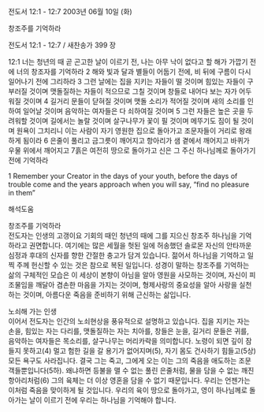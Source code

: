 전도서 12:1 - 12:7 
2003년 06월 10일 (화)

창조주를 기억하라



전도서 12:1 - 12:7 / 새찬송가 399 장


12:1 너는 청년의 때 곧 곤고한 날이 이르기 전, 나는 아무 낙이 없다고 할 해가 가깝기 전에 너의 창조자를 기억하라 
2 해와 빛과 달과 별들이 어둡기 전에, 비 뒤에 구름이 다시 일어나기 전에 그리하라 
3 그런 날에는 집을 지키는 자들이 떨 것이며 힘있는 자들이 구부러질 것이며 맷돌질하는 자들이 적으므로 그칠 것이며 창들로 내어다 보는 자가 어두워질 것이며 
4 길거리 문들이 닫혀질 것이며 맷돌 소리가 적어질 것이며 새의 소리를 인하여 일어날 것이며 음악하는 여자들은 다 쇠하여질 것이며 
5 그런 자들은 높은 곳을 두려워할 것이며 길에서는 놀랄 것이며 살구나무가 꽃이 필 것이며 메뚜기도 짐이 될 것이며 원욕이 그치리니 이는 사람이 자기 영원한 집으로 돌아가고 조문자들이 거리로 왕래하게 됨이라 
6 은줄이 풀리고 금그릇이 깨어지고 항아리가 샘 곁에서 깨어지고 바퀴가 우물 위에서 깨어지고 
7흙은 여전히 땅으로 돌아가고 신은 그 주신 하나님께로 돌아가기 전에 기억하라

1 Remember your Creator in the days of your youth, before the days of trouble come and the years approach when you will say, “find no pleasure in them”

해석도움





창조주를 기억하라  
전도자는 인생의 고갱이요 기회의 때인 청년의 때에 그를 지으신 창조주 하나님을 기억하라고 권면합니다. 여기에는 많은 세월을 헛된 일에 허송했던 솔로몬 자신의 안타까운 심정과 후대의 신자를 향한 간절한 충고가 담겨 있습니다. 젊어서 하나님을 기억하고 일찍 주께 헌신할 수 있는 것은 참으로 복된 일입니다. 성경이 말하는 창조주를 기억하는 삶의 구체적인 모습은 이 세상이 본향이 아님을 알아 영원을 사모하는 것이며, 자신이 피조물임을 깨달아 겸손한 마음을 가지는 것이며, 형제사랑의 중요성을 알아 사랑을 실천하는 것이며, 아름다운 죽음을 준비하기 위해 근신하는 삶입니다.  

노쇠해 가는 인생  
이어서 전도자는 인간의 노쇠현상을 풍유적으로 설명하고 있습니다. 집을 지키는 자는 손을, 힘있는 자는 다리를, 맷돌질하는 자는 치아를, 창들은 눈을, 길거리 문들은 귀를, 음악하는 여자들은 목소리를, 살구나무는 머리카락을 의미합니다. 노령이 되면 깊이 잠들지 못하고(4) 멀고 험한 길을 갈 용기가 없어지며(5), 자기 몸도 건사하기 힘들고(5상) 모든 욕구도 사라집니다. 결국 그는 죽고, 그에게 오는 이는 그의 죽음을 애도하는 조문객들뿐입니다(5하). 왜냐하면 등불을 맬 수 없는 풀린 은줄처럼, 물을 담을 수 없는 깨진 항아리처럼(6) 그의 육체는 더 이상 영혼을 담을 수 없기 때문입니다. 우리는 언젠가는 이처럼 죽음을 맞이하게 될 것입니다. 우리의 육이 땅으로 돌아가고, 영이 하나님께로 돌아가는 날이 이르기 전에 우리는 하나님을 기억해야 합니다.